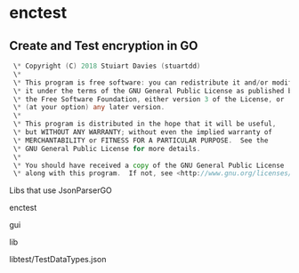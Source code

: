 # enctest

## Create and Test encryption in GO



```go
 \* Copyright (C) 2018 Stuiart Davies (stuartdd)
 \*
 \* This program is free software: you can redistribute it and/or modify
 \* it under the terms of the GNU General Public License as published by
 \* the Free Software Foundation, either version 3 of the License, or
 \* (at your option) any later version.
 \*
 \* This program is distributed in the hope that it will be useful,
 \* but WITHOUT ANY WARRANTY; without even the implied warranty of
 \* MERCHANTABILITY or FITNESS FOR A PARTICULAR PURPOSE.  See the
 \* GNU General Public License for more details.
 \*
 \* You should have received a copy of the GNU General Public License
 \* along with this program.  If not, see <http://www.gnu.org/licenses/>.
```

 

Libs that use JsonParserGO

enctest

gui

lib

libtest/TestDataTypes.json


